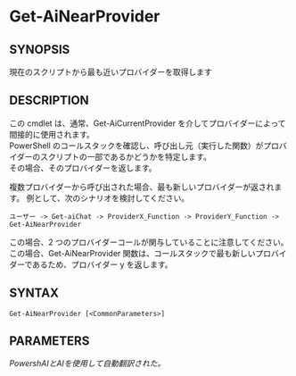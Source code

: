 ﻿---
external help file: powershai-help.xml
schema: 2.0.0
powershai: true
---

# Get-AiNearProvider

## SYNOPSIS <!--!= @#Synop !-->
現在のスクリプトから最も近いプロバイダーを取得します

## DESCRIPTION <!--!= @#Desc !-->
この cmdlet は、通常、Get-AiCurrentProvider を介してプロバイダーによって間接的に使用されます。  
PowerShell のコールスタックを確認し、呼び出し元（実行した関数）がプロバイダーのスクリプトの一部であるかどうかを特定します。  
その場合、そのプロバイダーを返します。

複数プロバイダーから呼び出された場合、最も新しいプロバイダーが返されます。 例として、次のシナリオを検討してください。

	ユーザー -> Get-aiChat -> ProviderX_Function -> ProviderY_Function -> Get-AiNearProvider
	
この場合、2 つのプロバイダーコールが関与していることに注意してください。  
この場合、Get-AiNearProvider 関数は、コールスタックで最も新しいプロバイダーであるため、プロバイダー y を返します。

## SYNTAX <!--!= @#Syntax !-->

```
Get-AiNearProvider [<CommonParameters>]
```

## PARAMETERS <!--!= @#Params !-->




<!--PowershaiAiDocBlockStart-->
_PowershAIとAIを使用して自動翻訳された。_
<!--PowershaiAiDocBlockEnd-->
